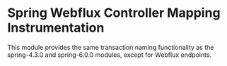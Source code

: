 # Spring Webflux Controller Mapping Instrumentation

This module provides the same transaction naming functionality as the spring-4.3.0 and spring-6.0.0 modules, except for
Webflux endpoints.